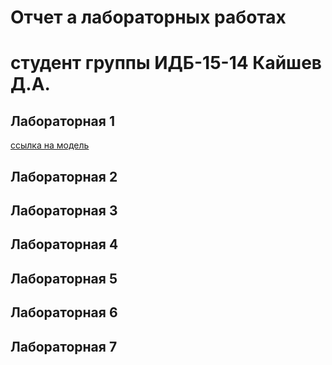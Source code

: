 # Отчет а лабораторных работах
# студент группы ИДБ-15-14 Кайшев Д.А.

## Лабораторная 1
[ссылка на модель](https://github.com/topenkoff/topenkoff.github.io/blob/master/%D0%BB%D0%B0%D0%B1%D0%B01.rsf)
## Лабораторная 2

## Лабораторная 3

## Лабораторная 4

## Лабораторная 5

## Лабораторная 6

## Лабораторная 7
